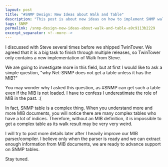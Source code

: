```yaml
---
layout: post
title: "#SNMP Design: New Ideas about Walk and Table"
description: "This post is about new ideas on how to implement SNMP walk and table."
tags: SNMP
permalink: /snmp-design-new-ideas-about-walk-and-table-a9c9113b2229
excerpt_separator: <!--more-->
---
```

I discussed with Steve several times before we shipped TwinTower. We agreed that it is a big task to finish through multiple releases, so TwinTower only contains a new implementation of Walk from Steve.
<!--more-->

We are going to investigate more in this field, but at first I would like to ask a simple question, "why Net-SNMP does not get a table unless it has the MIB?"

You may wonder why I asked this question, as #SNMP can get such a table even if the MIB is not loaded. I have to confess I underestimate the role of MIB in the past. :(

In fact, SNMP table is a complex thing. When you understand more and more MIB documents, you will notice there are many complex tables who have a lot of indices. Therefore, without an MIB definition, it is impossible to get a complex table as its walk result may be very very weird.

I will try to post more details later after I heavily improve our MIB parser/compiler. I believe only when the parser is ready and we can extract enough information from MIB documents, we are ready to advance support on SNMP tables.

Stay tuned.
